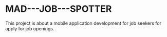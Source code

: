 # MAD---JOB---SPOTTER
This project is about a mobile application development for job seekers for apply for job openings.
